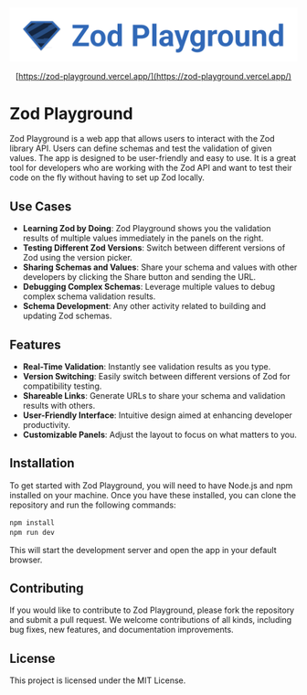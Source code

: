 <div align="center">
  
![Zod Playground logo](./public/logo.svg)

[https://zod-playground.vercel.app/](https://zod-playground.vercel.app/)

</div>

# Zod Playground

Zod Playground is a web app that allows users to interact with the Zod library API. Users can define schemas and test the validation of given values. The app is designed to be user-friendly and easy to use. It is a great tool for developers who are working with the Zod API and want to test their code on the fly without having to set up Zod locally.

## Use Cases

- **Learning Zod by Doing**: Zod Playground shows you the validation results of multiple values immediately in the panels on the right.
- **Testing Different Zod Versions**: Switch between different versions of Zod using the version picker.
- **Sharing Schemas and Values**: Share your schema and values with other developers by clicking the Share button and sending the URL.
- **Debugging Complex Schemas**: Leverage multiple values to debug complex schema validation results.
- **Schema Development**: Any other activity related to building and updating Zod schemas.

## Features

- **Real-Time Validation**: Instantly see validation results as you type.
- **Version Switching**: Easily switch between different versions of Zod for compatibility testing.
- **Shareable Links**: Generate URLs to share your schema and validation results with others.
- **User-Friendly Interface**: Intuitive design aimed at enhancing developer productivity.
- **Customizable Panels**: Adjust the layout to focus on what matters to you.

## Installation

To get started with Zod Playground, you will need to have Node.js and npm installed on your machine. Once you have these installed, you can clone the repository and run the following commands:

```sh
npm install
npm run dev
```

This will start the development server and open the app in your default browser.

## Contributing

If you would like to contribute to Zod Playground, please fork the repository and submit a pull request. We welcome contributions of all kinds, including bug fixes, new features, and documentation improvements.

## License

This project is licensed under the MIT License.
